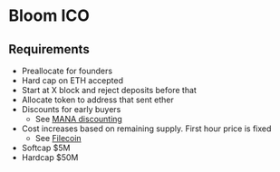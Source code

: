 # Bloom ICO

## Requirements

- Preallocate for founders
- Hard cap on ETH accepted
- Start at X block and reject deposits before that
- Allocate token to address that sent ether
- Discounts for early buyers
    - See [MANA discounting](http://i.imgur.com/cWcwhmM.png)
- Cost increases based on remaining supply. First hour price is fixed
    - See [Filecoin](https://coinlist.co/currencies/filecoin/overview)
- Softcap $5M
- Hardcap $50M
